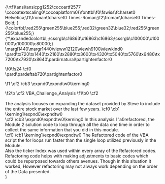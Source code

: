 {\rtf1\ansi\ansicpg1252\cocoartf2577
\cocoatextscaling0\cocoaplatform0{\fonttbl\f0\fswiss\fcharset0 Helvetica;\f1\froman\fcharset0 Times-Roman;\f2\froman\fcharset0 Times-Bold;
}
{\colortbl;\red255\green255\blue255;\red32\green32\blue32;\red255\green255\blue255;}
{\*\expandedcolortbl;;\cssrgb\c16863\c16863\c16863;\cssrgb\c100000\c100000\c100000\c80000;}
\margl1440\margr1440\vieww12120\viewh9100\viewkind0
\pard\tx720\tx1440\tx2160\tx2880\tx3600\tx4320\tx5040\tx5760\tx6480\tx7200\tx7920\tx8640\pardirnatural\partightenfactor0

\f0\fs24 \cf0 \
\pard\pardeftab720\partightenfactor0

\f1 \cf2 \cb3 \expnd0\expndtw0\kerning0
					
\f2\b \cf2 VBA_Challenge_Analysis
\f1\b0 \cf2 \
\
	The analysis focuses on expanding the dataset provided by Steve  to include the entire stock market over the last few years. \cf0 \cb1 \kerning1\expnd0\expndtw0 \
\cf2 \cb3 \expnd0\expndtw0\kerning0
In this analysis I \'a0refactored, the Module 2 solution code to loop through all the data one time in order to collect the same information that you did in this module. \
	\cf0 \cb1 \kerning1\expnd0\expndtw0 The Refactored code of the VBA script the for loops run faster than the single loop utilized previously in the Module. \
Also the ticker Index was used within every array of the Refactored codes.\
Refactoring code helps with making adjustments to basic codes which could be repurposed towards others avenues. Though in this situation it worked, However refactoring may not always work depending on the order of the Data presented. \
}